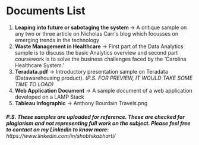 # Documents List
<ol>
  <li> <b>Leaping into future or sabotaging the system </b>-> A critique sample on any two or three article on Nicholas Carr's blog which focusses on emerging trends in the technology</li>

  <li> <b>Waste Management in Healthcare</b> -> First part of the Data Analytics sample is to discuss the basic Analytics overview and second part  coursework is to solve the business challenges faced by the 'Carolina Healthcare System.'</li>

  <li> <b>Teradata.pdf</b> -> Introductory presentation sample on Teradata (Datawarehousing product). <i>(P.S. FOR PREVIEW, IT WOULD TAKE SOME TIME TO LOAD)</i></li>

  <li> <b>Web Application Document</b> -> A sample document of a web application developed on a LAMP Stack</li>

  <li> <b>Tableau Infographic</b> -> Anthony Bourdain Travels.png</li>
</ol>

<h6><b><i>P.S. These samples are uploaded for reference. These are checked for plagiarism and not representing full work on the subject. Please feel free to contact on my LinkedIn to know more:</i></b> https://www.linkedin.com/in/shobhikabharti/</h6>
